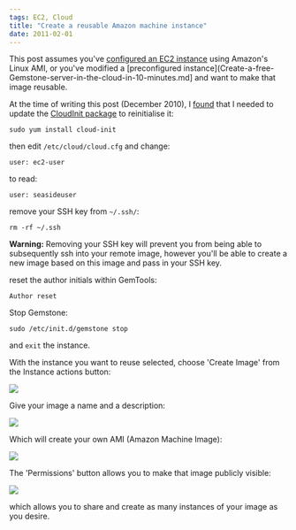 ```yaml
---
tags: EC2, Cloud
title: "Create a reusable Amazon machine instance"
date: 2011-02-01
---
```


This post assumes you've [configured an EC2 instance](Installing-Gemstone-on-an-Amazon-EC2-Linux-instance.md) using Amazon's Linux AMI, or you've modified a [preconfigured instance](Create-a-free-Gemstone-server-in-the-cloud-in-10-minutes.md] and want to make that image reusable.

At the time of writing this post (December 2010), I [found](https://forums.aws.amazon.com/thread.jspa?threadID=56007&tstart=0) that I needed to update the [CloudInit package](https://help.ubuntu.com/community/CloudInit) to reinitialise it:

```
sudo yum install cloud-init
```

then edit `/etc/cloud/cloud.cfg` and change:
```
user: ec2-user
```
to read:
```
user: seasideuser
```

remove your SSH key from `~/.ssh/`:
```
rm -rf ~/.ssh
```
**Warning:** Removing your SSH key will prevent you from being able to subsequently ssh into your remote image, however you'll be able to create a new image based on this image and pass in your SSH key.

reset the author initials within GemTools:
```Smalltalk
Author reset
```

Stop Gemstone:
```
sudo /etc/init.d/gemstone stop
```

and `exit` the instance.

With the instance you want to reuse selected, choose 'Create Image' from the Instance actions button:

![](CreateAnImageMenu.gif)

Give your image a name and a description:

![](AMIDialog.gif)

Which will create your own AMI (Amazon Machine Image): 

![](AMIList.gif)

The 'Permissions' button allows you to make that image publicly visible:

![](RequestInstanceWizardCustom.gif)

which allows you to share and create as many instances of your image as you desire.
